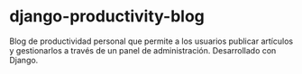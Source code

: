 # django-productivity-blog
Blog de productividad personal que permite a los usuarios publicar artículos y gestionarlos a través de un panel de administración. Desarrollado con Django.

